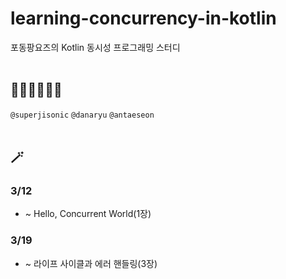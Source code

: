 # learning-concurrency-in-kotlin
포동팡요즈의 Kotlin 동시성 프로그래밍 스터디
<br>
<br>
## 👩‍💻🧑‍💻👨‍💻
`@superjisonic`
`@danaryu`
`@antaeseon`
<br>
<br>
## 🪄

### 3/12
* ~ Hello, Concurrent World(1장)

### 3/19
* ~ 라이프 사이클과 에러 핸들링(3장)

